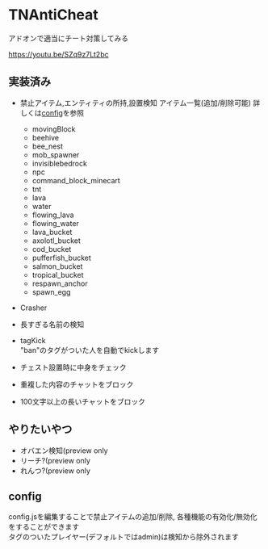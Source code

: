 # TNAntiCheat
アドオンで適当にチート対策してみる
  
https://youtu.be/SZq9z7Lt2bc  
  
## 実装済み
- 禁止アイテム,エンティティの所持,設置検知 
アイテム一覧(追加/削除可能) 詳しくは[config](#config)を参照  
  - movingBlock
  - beehive
  - bee_nest
  - mob_spawner
  - invisiblebedrock
  - npc
  - command_block_minecart
  - tnt
  - lava
  - water
  - flowing_lava
  - flowing_water
  - lava_bucket
  - axolotl_bucket
  - cod_bucket
  - pufferfish_bucket
  - salmon_bucket
  - tropical_bucket
  - respawn_anchor
  - spawn_egg

- Crasher
- 長すぎる名前の検知
- tagKick  
"ban"のタグがついた人を自動でkickします
- チェスト設置時に中身をチェック
- 重複した内容のチャットをブロック
- 100文字以上の長いチャットをブロック

## やりたいやつ
- オバエン検知(preview only
- リーチ?(preview only
- れんつ?(preview only

## config
config.jsを編集することで禁止アイテムの追加/削除, 各種機能の有効化/無効化をすることができます  
タグのついたプレイヤー(デフォルトではadmin)は検知から除外されます
